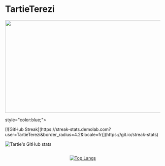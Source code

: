 # TartieTerezi
 

<a href="https://github.com/devxb/gitanimals">
<img
  src="https://render.gitanimals.org/farms/TartieTerezi"
  width="1000"
  height="300"
/>
</a>
  

style="color:blue;">

<div style="display: flex;
	flex-direction: row;
	flex-wrap: wrap;
	justify-content: center;
	align-items: stretch;
	align-content: stretch;">
	<div>
[![GitHub Streak](https://streak-stats.demolab.com?user=TartieTerezi&border_radius=4.2&locale=fr)](https://git.io/streak-stats)

![Tartie's GitHub stats](https://github-readme-stats.vercel.app/api?username=TartieTerezi&show_icons=true&theme=solarized-light)
</div>

[![Top Langs](https://github-readme-stats.vercel.app/api/top-langs/?username=TartieTerezi&theme=solarized-light)](https://github.com/anuraghazra/github-readme-stats)
</div>